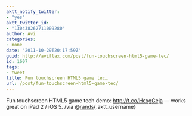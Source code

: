 ```yaml
---
aktt_notify_twitter:
- "yes"
aktt_twitter_id:
- "130438262711009280"
author: Avi
categories:
- none
date: "2011-10-29T20:17:59Z"
guid: http://aviflax.com/post/fun-touchscreen-html5-game-tec/
id: 1607
tags:
- tweet
title: Fun touchscreen HTML5 game tec…
url: /post/fun-touchscreen-html5-game-tec/
---
```

Fun touchscreen HTML5 game tech demo: <a href="http://t.co/HcxgCeja" rel="nofollow">http://t.co/HcxgCeja</a> — works great on iPad 2 / iOS 5. /via @[rands](http://twitter.com/rands){.aktt_username}
